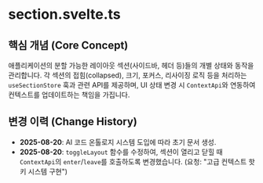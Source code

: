 # section.svelte.ts

## 핵심 개념 (Core Concept)
애플리케이션의 분할 가능한 레이아웃 섹션(사이드바, 헤더 등)들의 개별 상태와 동작을 관리합니다. 각 섹션의 접힘(collapsed), 크기, 포커스, 리사이징 로직 등을 처리하는 `useSectionStore` 훅과 관련 API를 제공하며, UI 상태 변경 시 `ContextApi`와 연동하여 컨텍스트를 업데이트하는 책임을 가집니다.

## 변경 이력 (Change History)
- **2025-08-20**: AI 코드 온톨로지 시스템 도입에 따라 초기 문서 생성.
- **2025-08-20**: `toggleLayout` 함수를 수정하여, 섹션이 열리고 닫힐 때 `ContextApi`의 `enter`/`leave`를 호출하도록 변경했습니다. (요청: "고급 컨텍스트 핫키 시스템 구현")
